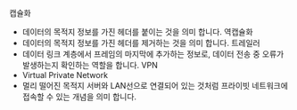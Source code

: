 캡슐화
- 데이터의 목적지 정보를 가진 헤더를 붙이는 것을 의미 합니다.
역캡슐화
- 데이터의 목적지 정보를 가진 헤더를 제거하는 것을 의미 합니다.
트레일러
- 데이터 링크 계층에서 프레임의 마지막에 추가하는 정보로, 데이터 전송 중 오류가 발생하는지 확인하는 역할을 합니다.
VPN
- Virtual Private Network
- 멀리 떨어진 목적지 서버와 LAN선으로 연결되어 있는 것처럼 프라이빗 네트워크에 접속할 수 있는 개념을 의미 합니다.